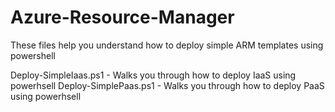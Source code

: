 # Azure-Resource-Manager
These files help you understand how to deploy simple ARM templates using powershell


Deploy-SimpleIaas.ps1 - Walks you through how to deploy IaaS using powerhsell
Deploy-SimplePaas.ps1 - Walks you through how to deploy PaaS using powerhsell

